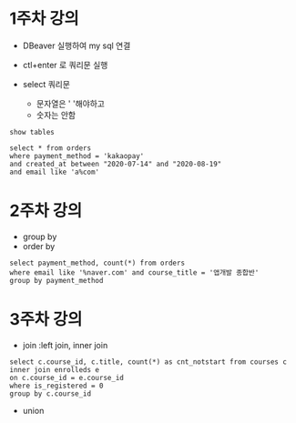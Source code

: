 # 1주차 강의 
- DBeaver 실행하여 my sql 연결
- ctl+enter 로 쿼리문 실행

- select 쿼리문 
  - 문자열은 ' '해야하고
  - 숫자는 안함

```
show tables
```

```
select * from orders
where payment_method = 'kakaopay'
and created_at between "2020-07-14" and "2020-08-19"
and email like 'a%com'
```

# 2주차 강의
- group by 
- order by 

```
select payment_method, count(*) from orders
where email like '%naver.com' and course_title = '앱개발 종합반'
group by payment_method
```

# 3주차 강의 
- join :left join, inner join

```
select c.course_id, c.title, count(*) as cnt_notstart from courses c
inner join enrolleds e 
on c.course_id = e.course_id
where is_registered = 0
group by c.course_id
```

- union
